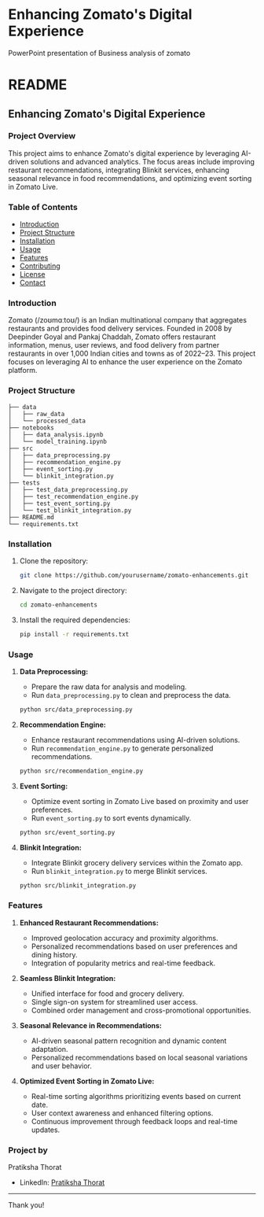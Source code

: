 # Enhancing Zomato's Digital Experience
PowerPoint presentation of Business analysis of zomato 

# README

## Enhancing Zomato's Digital Experience

### Project Overview

This project aims to enhance Zomato's digital experience by leveraging AI-driven solutions and advanced analytics. The focus areas include improving restaurant recommendations, integrating Blinkit services, enhancing seasonal relevance in food recommendations, and optimizing event sorting in Zomato Live.

### Table of Contents

- [Introduction](#introduction)
- [Project Structure](#project-structure)
- [Installation](#installation)
- [Usage](#usage)
- [Features](#features)
- [Contributing](#contributing)
- [License](#license)
- [Contact](#contact)

### Introduction

Zomato (/zoʊmɑːtoʊ/) is an Indian multinational company that aggregates restaurants and provides food delivery services. Founded in 2008 by Deepinder Goyal and Pankaj Chaddah, Zomato offers restaurant information, menus, user reviews, and food delivery from partner restaurants in over 1,000 Indian cities and towns as of 2022–23. This project focuses on leveraging AI to enhance the user experience on the Zomato platform.

### Project Structure

```
├── data
│   ├── raw_data
│   └── processed_data
├── notebooks
│   ├── data_analysis.ipynb
│   └── model_training.ipynb
├── src
│   ├── data_preprocessing.py
│   ├── recommendation_engine.py
│   ├── event_sorting.py
│   └── blinkit_integration.py
├── tests
│   ├── test_data_preprocessing.py
│   ├── test_recommendation_engine.py
│   ├── test_event_sorting.py
│   └── test_blinkit_integration.py
├── README.md
└── requirements.txt
```

### Installation

1. Clone the repository:
   ```bash
   git clone https://github.com/yourusername/zomato-enhancements.git
   ```
2. Navigate to the project directory:
   ```bash
   cd zomato-enhancements
   ```
3. Install the required dependencies:
   ```bash
   pip install -r requirements.txt
   ```

### Usage

1. **Data Preprocessing:**
   - Prepare the raw data for analysis and modeling.
   - Run `data_preprocessing.py` to clean and preprocess the data.

   ```bash
   python src/data_preprocessing.py
   ```

2. **Recommendation Engine:**
   - Enhance restaurant recommendations using AI-driven solutions.
   - Run `recommendation_engine.py` to generate personalized recommendations.

   ```bash
   python src/recommendation_engine.py
   ```

3. **Event Sorting:**
   - Optimize event sorting in Zomato Live based on proximity and user preferences.
   - Run `event_sorting.py` to sort events dynamically.

   ```bash
   python src/event_sorting.py
   ```

4. **Blinkit Integration:**
   - Integrate Blinkit grocery delivery services within the Zomato app.
   - Run `blinkit_integration.py` to merge Blinkit services.

   ```bash
   python src/blinkit_integration.py
   ```

### Features

1. **Enhanced Restaurant Recommendations:**
   - Improved geolocation accuracy and proximity algorithms.
   - Personalized recommendations based on user preferences and dining history.
   - Integration of popularity metrics and real-time feedback.

2. **Seamless Blinkit Integration:**
   - Unified interface for food and grocery delivery.
   - Single sign-on system for streamlined user access.
   - Combined order management and cross-promotional opportunities.

3. **Seasonal Relevance in Recommendations:**
   - AI-driven seasonal pattern recognition and dynamic content adaptation.
   - Personalized recommendations based on local seasonal variations and user behavior.

4. **Optimized Event Sorting in Zomato Live:**
   - Real-time sorting algorithms prioritizing events based on current date.
   - User context awareness and enhanced filtering options.
   - Continuous improvement through feedback loops and real-time updates.

### Project by 
Pratiksha Thorat
- LinkedIn: [Pratiksha Thorat](https://www.linkedin.com/in/pratiksha-thorat)

---

Thank you!
